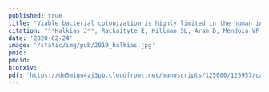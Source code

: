 ```yaml
---
published: true
title: "Viable bacterial colonization is highly limited in the human intestine in utero"
citation: "**Halkias J**, Rackaityte E, Hillman SL, Aran D, Mendoza VF, Marshall LR, Mackenzie TC, Burt TD. *The Journal of Clinical Investigation*. 2019."
date: '2020-02-24'
image: '/static/img/pub/2019_halkias.jpg'
pmid:
pmcid:
biorxiv:
pdf: 'https://dm5migu4zj3pb.cloudfront.net/manuscripts/125000/125957/cache/125957.3-20190821141049-covered-e0fd13ba177f913fd3156f593ead4cfd.pdf'
---
```

